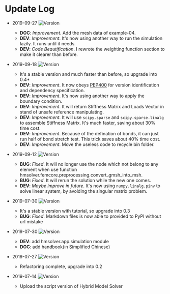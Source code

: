 # Update Log

* 2019-09-27 ![Version](https://img.shields.io/badge/pre--release-0.4.0a1-brightgreen.svg)
  * **DOC**: *Improvement*. Add the mesh data of example-04.
  * **DEV**: *Improvement*. It's now using another way to run the simulation lazily. It runs until it needs.
  * **DEV**: *Code Beautification*. I rewrote the weighting function section to make it clearer than before.

* 2019-09-18 ![Version](https://img.shields.io/badge/pre--release-0.4.0a0-brightgreen.svg)
  * It's a stable version and much faster than before, so upgrade into 0.4*
  * **DEV**: *Improvement*. It now obeys [PEP400](https://www.python.org/dev/peps/pep-0440/) for version identification and dependency specification.
  * **DEV**: *Improvement*. It's now using another way to apply the boundary condition.
  * **DEV**: *Improvement*. It will return Stiffness Matrix and Loads Vector in stand of unsafe reference manipulating.
  * **DEV**: *Improvement*. It will use `scipy.sparse` and `scipy.sparse.linalg` to assemble Stiffness Matrix. It's much faster, saving about 30% time cost.
  * **DEV**: *Improvement*. Because of the defination of bonds, it can just run half of bond stretch test. This trick saves about 40% time cost.
  * **DEV**: *Improvement*. Move the useless code to recycle bin folder.
* 2019-09-12 ![Version](https://img.shields.io/badge/pre--release-0.3.1a90912-brightgreen.svg)
  * **BUG**: *Fixed*. It will no longer use the node which not belong to any element when use function hmsolver.femcore.preprocessing.convert_gmsh_into_msh.
  * **BUG**: *Fixed*. It will rerun the solution while the new one comes.
  * **DEV**: *Maybe improve in future*. It's now using `numpy.linalg.pinv` to solve linear system, by avoiding the singular matrix problem.
* 2019-07-30 ![Version](https://img.shields.io/badge/pre--release-0.3.0a90730-brightgreen.svg)
  * It's a stable version with tutorial, so upgrade into 0.3
  * **BUG**: *Fixed*. Markdown files is now able to provided to PyPI without url mistake
* 2019-07-30 ![Version](https://img.shields.io/badge/pre--release-0.2.2a90730-brightgreen.svg)
  * **DEV**: add hmsolver.app.simulation module
  * **DOC**: add handbook(in Simplified Chinese)
* 2019-07-27 ![Version](https://img.shields.io/badge/pre--release-0.2.1.a90727-brightgreen.svg)
  * Refactoring complete, upgrade into 0.2
* 2019-07-14 ![Version](https://img.shields.io/badge/prototype-0.1-red.svg)
  * Upload the script version of Hybrid Model Solver
